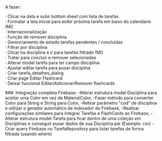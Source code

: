 A fazer:

· Clicar na data e subir bottom sheet com lista de tarefas  
· Formatar a tela inicial para exibir próxima tarefa em baixo do calendario (MI)  
· Internacionalização   
· Função de remover disciplina  
· Gerenciamento de estado tarefas pendentes / concluídas  
· Filtrar por disciplina  
· Clicar na disciplina e ir para tarefas filtrado (MI)  
· Tratar para concluir e remover selecionadas   
· Alterar model tarefa para ter campo disciplina  
· Ajustar editar tarefa para puxar disciplina   
· Criar tarefa_detalhes_dialog  
· Criar page Editar Flashcard   
· Deixar funcional Editar/Adicionar/Remover flashcards  

###· Integração completa Firebase:
  -Alterar estrutura model Disciplina para aceitar uma Color em vez de MaterialColor,
  -Fazer método para converter Color para String e String para Color,
  -Retirar parâmetro "cod" de disciplina e utilizar o gerador automático de indexador do Firebase,
  -Realizar configurações similares para integrar Tarefas e FlashCards ao Firebase,
  -Alterar estrutura model Tarefa para ficar dentro de uma coleção em Disciplinas e conseguir puxar dados de sua Disciplina pai (Exemplo: cor)
  -Criar query Firebase no TarefaRepository para listar tarefas de forma filtrada (usando where)
